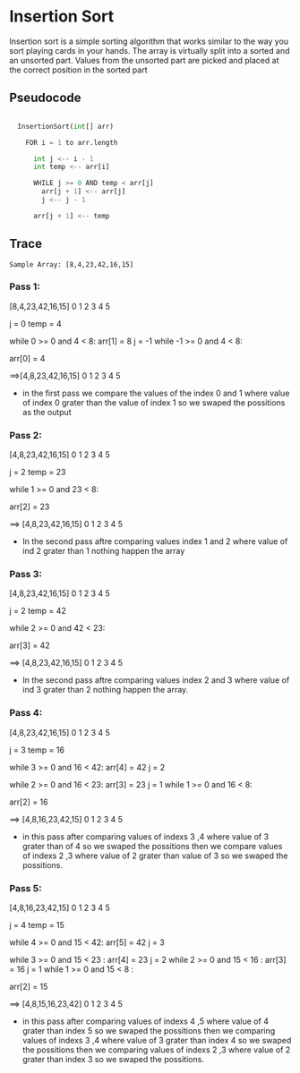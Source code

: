 # Insertion Sort

Insertion sort is a simple sorting algorithm that works similar to the way you sort playing cards in your hands. The array is virtually split into a sorted and an unsorted part. Values from the unsorted part are picked and placed at the correct position in the sorted part


## Pseudocode

```py

  InsertionSort(int[] arr)

    FOR i = 1 to arr.length

      int j <-- i - 1
      int temp <-- arr[i]

      WHILE j >= 0 AND temp < arr[j]
        arr[j + 1] <-- arr[j]
        j <-- j - 1

      arr[j + 1] <-- temp

```


## Trace

`Sample Array: [8,4,23,42,16,15]`

### Pass 1:

[8,4,23,42,16,15]
 0 1  2  3  4  5

j = 0
temp = 4

while 0 >= 0 and 4 < 8:
  arr[1] = 8
  j = -1
while -1 >= 0 and 4 < 8:
>>>>

arr[0] = 4

 ==>[4,8,23,42,16,15]
     0 1 2  3  4  5

* in the first pass we compare the values of the index 0 and 1 where value of index 0 grater than the value of index 1 so we swaped the possitions as the output
  
### Pass 2:

[4,8,23,42,16,15]
 0 1  2  3  4  5

j = 2
temp = 23

while 1 >= 0 and 23 < 8:
  >>>

arr[2] = 23

==> [4,8,23,42,16,15]
     0 1 2  3  4  5

* In the second pass aftre comparing values index 1 and 2 where  value of ind 2 grater than 1 nothing happen the array
  
### Pass 3:

[4,8,23,42,16,15]
 0 1  2  3  4  5

j = 2
temp = 42

while  2 >= 0 and 42 < 23:
  >>>

arr[3] = 42

==> [4,8,23,42,16,15]
     0 1 2  3  4  5

* In the second pass aftre comparing values index 2 and 3 where  value of ind 3 grater than 2 nothing happen the array.


### Pass 4:

[4,8,23,42,16,15]
 0 1  2  3  4  5

j = 3
temp = 16

while  3 >= 0 and 16 < 42:
  arr[4] = 42
  j = 2

while  2 >= 0 and 16 < 23:
  arr[3] = 23
  j = 1
while  1 >= 0 and 16 < 8:
>>>>>

arr[2] = 16

==> [4,8,16,23,42,15]
     0 1 2  3  4  5

* in this pass after comparing values of indexs 3 ,4 where value of 3 grater than of 4 so we swaped the possitions then we compare  values of indexs 2 ,3 where value of 2 grater than value of 3  so we swaped the possitions.


### Pass 5:

[4,8,16,23,42,15]
 0 1  2  3  4  5

j = 4
temp = 15

while  4 >= 0 and 15 < 42:
  arr[5] = 42
  j = 3

while  3 >= 0 and 15 < 23 :
  arr[4] = 23
  j = 2
while  2 >= 0 and 15 < 16 :
  arr[3] = 16
  j = 1
while  1 >= 0 and 15 < 8 :
>>>>>

arr[2] = 15

==> [4,8,15,16,23,42]
     0 1 2  3  4  5

* in this pass after comparing values of indexs 4 ,5 where value of 4 grater than index 5 so we swaped the possitions then we comparing values of indexs 3 ,4 where value of 3 grater than index 4 so we swaped the possitions then we comparing values of indexs 2 ,3 where value of 2 grater than index 3 so we swaped the possitions.
  

